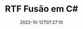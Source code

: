 ---
############################# Static ############################
layout: "auto-gen-merge"
date: 2022-10-12T07:27:10
draft: false
otherformats: vsdm vsdx vssm vssx vstm vstx vsx vtx xlam xls xlsb xlsm xlsx xlt xltm xltx

############################# Head ############################
head_title: "Mesclar RTF Arquivos em C# | RTF Fusão"
head_description: "Mescle vários arquivos RTF em um único arquivo usando a API de fusão de documentos C# .NET. Mescle páginas específicas ou intervalos de páginas de vários documentos em um único documento."

############################# Header ############################
title: "RTF Fusão em C#"
description: "Mescle RTF com algumas linhas de código .NET."
bg_image: "https://cms.admin.containerize.com/templates/aspose/App_Themes/V3/images/bg/header1.png"
bg_overlay: false
button:
    enable: true
    icon: "fas fa-arrow-down"
    label: "Baixar Teste Gratuito"
    link: "https://downloads.groupdocs.com/merger/net"

############################# SubMenu ############################
submenu:
    enable: true

    left:
        img_alt: "GroupDocs.Merger for .NET"
        image: "https://cms.admin.containerize.com/templates/groupdocs/images/product-logos/90x90-noborder/groupdocs-merger-net.png"
        product: "GroupDocs.Merger"
        platform: ".NET"

    middle:
        button:

            # button loop
            - link: "https://apireference.groupdocs.com/merger/net"
              text: "Referência da API"

            # button loop
            - link: "https://github.com/groupdocs-merger"
              text: "Exemplos de código"

            # button loop
            - link: "https://products.groupdocs.app/merger/family"
              text: "Demonstrações ao vivo"

            # button loop
            - link: "https://purchase.groupdocs.com/pricing/merger/net"
              text: "Preços"

    right:
        link_download: "https://downloads.groupdocs.com/merger"
        link_learn: "https://docs.groupdocs.com/merger/net"
        link_buy: "https://purchase.groupdocs.com"

############################# About ############################
about:
    enable: true
    title: "Sobre a API GroupDocs.Merger for .NET"
    content: |
        [GroupDocs.Merger for .NET](/pt/merger/net/) fornece uma solução conveniente para mesclar vários PDF, Microsoft Office (Word, Excel, PowerPoint, OneNote), OpenDocument, HTML, imagens e muitos outros documentos em um único arquivo dentro dos aplicativos .NET. O GroupDocs.Merger economizará muito esforço, pois você tem permissão para mesclar RTF documentos - não há necessidade de instalar nenhum software de terceiros, aplicativos de desktop ou plug-ins. Agora é desnecessário perder seu tempo e mesclar arquivos manualmente! A missão do GroupDocs é fornecer a melhor qualidade e simplificar os fluxos de trabalho de processamento de documentos.
        
        A API GroupDocs.Merger é a escolha certa para soluções corporativas que precisam de recursos de mesclagem de arquivos. Essas APIs são bem suportadas em todos os principais sistemas operacionais e plataformas, incluindo .NET Framework, .NET Standard, .NET Core, Mono.

############################# Steps ############################
steps:
    enable: true
    title_left: "Como mesclar vários arquivos RTF"
    content_left: |
        [GroupDocs.Merger for .NET](/pt/merger/net/) torna mais fácil para os desenvolvedores do .NET mesclar dois ou mais arquivos RTF em seus aplicativos implementando um alguns passos fáceis.
        
        * Crie uma nova instância de **Merger** e passe o caminho do documento de origem como um parâmetro de construtor.
        * Chame **Join** da classe **Merger** e passe o segundo caminho do documento de origem.
        * Chame **Save** da classe **Merger** para salvar o documento mesclado.

    title_right: "Requisitos de sistema"
    content_right: |
        As APIs do GroupDocs.Merger for .NET são compatíveis com todas as principais plataformas e sistemas operacionais. Antes de executar o código abaixo, certifique-se de ter os seguintes pré-requisitos instalados em seu sistema.

        * Sistemas operacionais: Microsoft Windows, Linux, MacOS
        * Ambientes de desenvolvimento: Visual Studio, Xamarin, MonoDevelop
        * Estruturas: .NET Framework, .NET Standard, .NET Core, Mono
        * Faça o download da versão mais recente do GroupDocs.Merger for .NET de [NuGet](https://www.nuget.org/packages/groupdocs.merger)
         
    code: |
     {{% merger/additional-styles %}}
     {{< merger/code-merger title="Como mesclar arquivos RTF usando o código de exemplo C#">}}

        ```csharp    
        // Mesclar RTF arquivos usando a API GroupDocs.Merger
        // Instanciar Fusão com documento de entrada RTF
        using (Merger merger = new Merger("input1.rtf"))
          {
            // Chame o método Join da instância da classe Merger e passe o segundo caminho do documento de origem
            merger.Join("input2.rtf");
    
            // Chame o método Save da instância da classe Merger para salvar o documento mesclado
            merger.Save("merged-file.rtf");
          }
        ```
     {{< /merger/code-merger >}}

############################# Demos ############################
demos:
    enable: true
    title: "Demonstrações ao vivo - aplicativo online para mesclar documentos"
    content: |
       Mescle mais de um arquivo RTF agora mesmo visitando o site [GroupDocs.Merger Live Demos](https://products.groupdocs.app/merger/rtf).
       A demonstração ao vivo tem os seguintes benefícios.
        
############################# About Formats ############################
about_formats:
    enable: true

############################# More Formats ############################
more_formats:
    enable: true
    title: "Mesclando outros formatos de documento"
    content: |
        .NET documenta a API de fusão para formatos de arquivo e imagens. Mescle alguns dos formatos de documentos populares conforme indicado abaixo.

############################# Back to top ###############################
back_to_top:
    enable: true
---